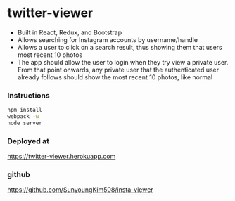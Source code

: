 # twitter-viewer

- Built in React, Redux, and Bootstrap
- Allows searching for Instagram accounts by username/handle
- Allows a user to click on a search result, thus showing them that users most recent 10 photos
- The app should allow the user to login when they try view a private user. From that point onwards, any private user that the authenticated user already follows should show the most recent 10 photos, like normal

### Instructions

```bash
npm install
webpack -w
node server
```

### Deployed at

https://twitter-viewer.herokuapp.com

### github

https://github.com/SunyoungKim508/insta-viewer
